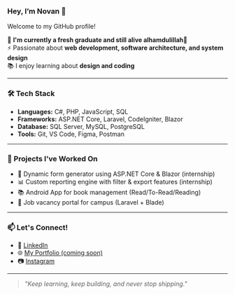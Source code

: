 

### Hey, I’m Novan 👋

Welcome to my GitHub profile!

🌱 **I'm currently a fresh graduate and still alive alhamdulillah**🙂  
⚡ Passionate about **web development, software architecture, and system design**  
📚 I enjoy learning about **design and coding**

---

### 🛠️ Tech Stack
- **Languages:** C#, PHP, JavaScript, SQL
- **Frameworks:** ASP.NET Core, Laravel, CodeIgniter, Blazor
- **Database:** SQL Server, MySQL, PostgreSQL
- **Tools:** Git, VS Code, Figma, Postman

---

### 🚀 Projects I've Worked On
- 🔧 Dynamic form generator using ASP.NET Core & Blazor (internship)  
- 📊 Custom reporting engine with filter & export features (internship)
- 📚 Android App for book management (Read/To-Read/Reading)  
- 🧠 Job vacancy portal for campus (Laravel + Blade)

---

### 📫 Let's Connect!

- 💼 [LinkedIn](https://www.linkedin.com/in/novandro-romanda-254697274/)
- 🌐 [My Portfolio (coming soon)](https://novandroromanda.github.io)
- 📷 [Instagram](https://www.instagram.com/novandroromanda)

---

> *"Keep learning, keep building, and never stop shipping."*

